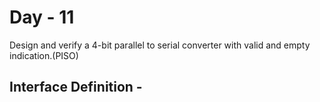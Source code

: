 # Day - 11
Design and verify a 4-bit parallel to serial converter with valid and empty indication.(PISO)

## Interface Definition - 
```verilog

```
